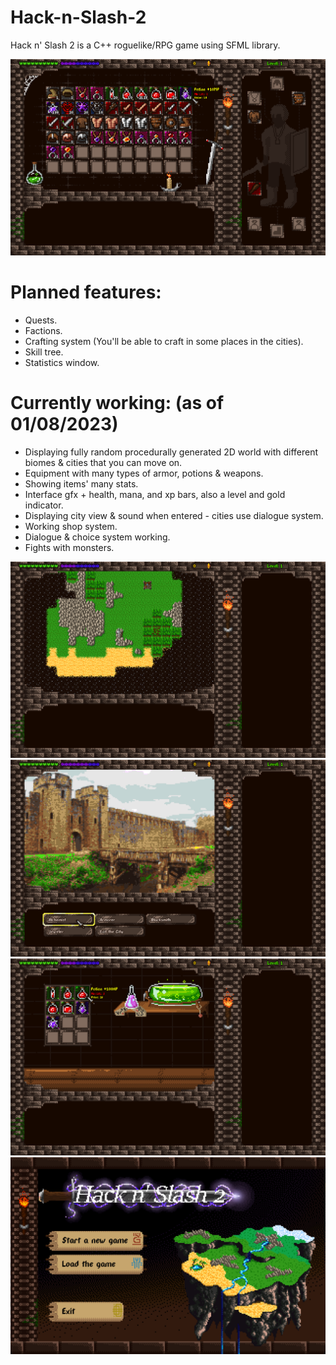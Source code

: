 # Hack-n-Slash-2
Hack n' Slash 2 is a C++ roguelike/RPG game using SFML library.

![Equipment interface](https://raw.githubusercontent.com/wariacix/Hack-n-Slash-2/master/Generator/Screenshots/eqimg.png)

# Planned features:
- Quests.
- Factions.
- Crafting system (You'll be able to craft in some places in the cities).
- Skill tree.
- Statistics window.

# Currently working: (as of 01/08/2023)
- Displaying fully random procedurally generated 2D world with different biomes & cities that you can move on.
- Equipment with many types of armor, potions & weapons.
- Showing items' many stats.
- Interface gfx + health, mana, and xp bars, also a level and gold indicator.
- Displaying city view & sound when entered - cities use dialogue system.
- Working shop system.
- Dialogue & choice system working.
- Fights with monsters.
 
![Map interface WIP](https://raw.githubusercontent.com/wariacix/Hack-n-Slash-2/master/Generator/Screenshots/mainmapimg.png)
![City view](https://raw.githubusercontent.com/wariacix/Hack-n-Slash-2/master/Generator/Screenshots/dialogueimg.png)
![Alchemy shop view](https://raw.githubusercontent.com/wariacix/Hack-n-Slash-2/master/Generator/Screenshots/shopimg.png)
![Menu (work in progress)](https://raw.githubusercontent.com/wariacix/Hack-n-Slash-2/master/Generator/Screenshots/mainmenuimg.png)
